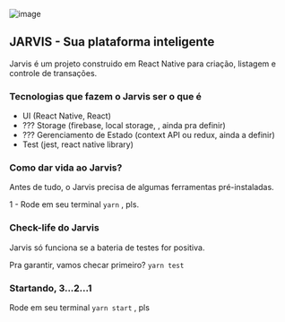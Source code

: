 ![image](https://res.cloudinary.com/luneswallet/image/upload/v1579368287/jarvis/like-jarvis.png)

## JARVIS - Sua plataforma inteligente

Jarvis é um projeto construido em React Native para criação, listagem e controle de transações.

### Tecnologias que fazem o Jarvis ser o que é
* UI (React Native, React)
* ??? Storage (firebase, local storage, , ainda pra definir)
* ??? Gerenciamento de Estado (context API ou redux, ainda a definir)
* Test (jest, react native library)

### Como dar vida ao Jarvis?
Antes de tudo, o Jarvis precisa de algumas ferramentas pré-instaladas. 

1 - Rode em seu terminal ``yarn`` , pls.

### Check-life do Jarvis
Jarvis só funciona se a bateria de testes for positiva.

Pra garantir, vamos checar primeiro?  ``yarn test``

### Startando, 3...2...1
Rode em seu terminal ``yarn start`` , pls

